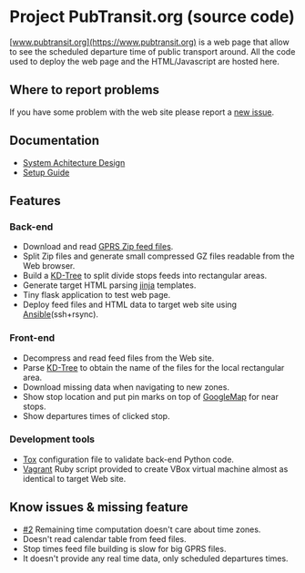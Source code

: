 # Project PubTransit.org (source code)

[www.pubtransit.org](https://www.pubtransit.org) is a web page that allow to
see the scheduled departure time of public transport around.
All the code used to deploy the web page and the HTML/Javascript are hosted
here.

## Where to report problems

If you have some problem with the web site please report a [new issue](https://github.com/pubtransit/transit/issues/new).

## Documentation
- [System Achitecture Design](doc/architecture.md)
- [Setup Guide](doc/setup.md)

## Features

### Back-end
- Download and read [GPRS Zip feed files](https://en.wikipedia.org/wiki/General_Transit_Feed_Specification).
- Split Zip files and generate small compressed GZ files readable from the Web
  browser.
- Build a [KD-Tree](https://en.wikipedia.org/wiki/K-d_tree) to split divide
  stops feeds into rectangular areas.
- Generate target HTML parsing [jinja](http://jinja.pocoo.org/) templates.
- Tiny flask application to test web page.
- Deploy feed files and HTML data to target web site using
  [Ansible](https://www.ansible.com/)(ssh+rsync).

### Front-end
- Decompress and read feed files from the Web site.
- Parse [KD-Tree](https://en.wikipedia.org/wiki/K-d_tree) to obtain the name of
  the files for the local rectangular area.
- Download missing data when navigating to new zones.
- Show stop location and put pin marks on top of
  [GoogleMap](https://developers.google.com/maps/) for near stops.
- Show departures times of clicked stop.

### Development tools
- [Tox](https://tox.readthedocs.io/en/latest/) configuration file to validate
  back-end Python code.
- [Vagrant](https://www.vagrantup.com/) Ruby script provided to create VBox
  virtual machine almost as identical to target Web site.

## Know issues & missing feature
- [#2](https://github.com/pubtransit/transit/issues/2) Remaining time computation doesn't care about time zones.
- Doesn't read calendar table from feed files.
- Stop times feed file building is slow for big GPRS files.
- It doesn't provide any real time data, only scheduled departures times.
